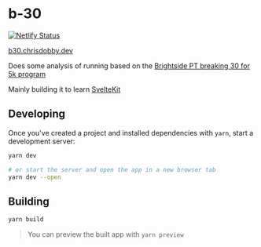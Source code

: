 # b-30

[![Netlify Status](https://api.netlify.com/api/v1/badges/103a5e5e-0fd0-404d-933a-a21caf1605a4/deploy-status)](https://app.netlify.com/sites/b30/deploys)

[b30.chrisdobby.dev](https://b30.chrisdobby.dev)

Does some analysis of running based on the [Brightside PT breaking 30 for 5k program](https://www.brightsidept.com/breaking-30-5k-mastery)

Mainly building it to learn [SvelteKit](https://kit.svelte.dev)

## Developing

Once you've created a project and installed dependencies with `yarn`, start a development server:

```bash
yarn dev

# or start the server and open the app in a new browser tab
yarn dev --open
```

## Building

```bash
yarn build
```

> You can preview the built app with `yarn preview`

